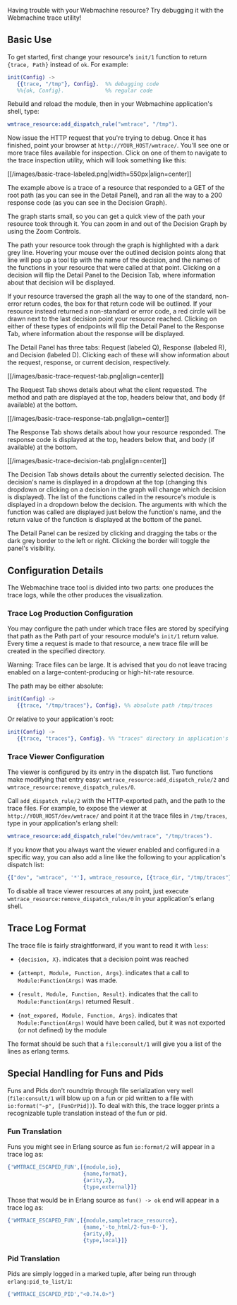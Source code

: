 Having trouble with your Webmachine resource? Try debugging it with
the Webmachine trace utility!

## Basic Use

To get started, first change your resource's `init/1` function to
return `{trace, Path}` instead of `ok`. For example:

```erlang
init(Config) ->
   {{trace, "/tmp"}, Config}.  %% debugging code
   %%{ok, Config}.             %% regular code
```

Rebuild and reload the module, then in your Webmachine application's
shell, type:

```erlang
wmtrace_resource:add_dispatch_rule("wmtrace", "/tmp").
```

Now issue the HTTP request that you're trying to debug. Once it has
finished, point your browser at `http://YOUR_HOST/wmtrace/`. You'll
see one or more trace files available for inspection. Click on one of
them to navigate to the trace inspection utility, which will look
something like this:

[[/images/basic-trace-labeled.png|width=550px|align=center]]

The example above is a trace of a resource that responded to a GET of
the root path (as you can see in the Detail Panel), and ran all the
way to a 200 response code (as you can see in the Decision Graph).

The graph starts small, so you can get a quick view of the path your
resource took through it. You can zoom in and out of the Decision
Graph by using the Zoom Controls.

The path your resource took through the graph is highlighted with a
dark grey line. Hovering your mouse over the outlined decision points
along that line will pop up a tool tip with the name of the decision,
and the names of the functions in your resource that were called at
that point. Clicking on a decision will flip the Detail Panel to the
Decision Tab, where information about that decision will be displayed.

If your resource traversed the graph all the way to one of the
standard, non-error return codes, the box for that return code will be
outlined. If your resource instead returned a non-standard or error
code, a red circle will be drawn next to the last decision point your
resource reached. Clicking on either of these types of endpoints will
flip the Detail Panel to the Response Tab, where information about the
response will be displayed.

The Detail Panel has three tabs: Request (labeled Q), Response
(labeled R), and Decision (labeled D). Clicking each of these will
show information about the request, response, or current decision,
respectively.

[[/images/basic-trace-request-tab.png|align=center]]

The Request Tab shows details about what the client requested. The
method and path are displayed at the top, headers below that, and body
(if available) at the bottom.

[[/images/basic-trace-response-tab.png|align=center]]

The Response Tab shows details about how your resource responded. The
response code is displayed at the top, headers below that, and body
(if available) at the bottom.

[[/images/basic-trace-decision-tab.png|align=center]]

The Decision Tab shows details about the currently selected
decision. The decision's name is displayed in a dropdown at the top
(changing this dropdown or clicking on a decision in the graph will
change which decision is displayed). The list of the functions called
in the resource's module is displayed in a dropdown below the
decision. The arguments with which the function was called are
displayed just below the function's name, and the return value of the
function is displayed at the bottom of the panel.

The Detail Panel can be resized by clicking and dragging the tabs or
the dark grey border to the left or right. Clicking the border will
toggle the panel's visibility.

## Configuration Details

The Webmachine trace tool is divided into two parts: one produces the
trace logs, while the other produces the visualization.

### Trace Log Production Configuration

You may configure the path under which trace files are stored by
specifying that path as the Path part of your resource module's
`init/1` return value. Every time a request is made to that resource,
a new trace file will be created in the specified directory.

Warning: Trace files can be large. It is advised that you do not leave
tracing enabled on a large-content-producing or high-hit-rate
resource.

The path may be either absolute:

```erlang
init(Config) ->
   {{trace, "/tmp/traces"}, Config}. %% absolute path /tmp/traces
```

Or relative to your application's root:

```erlang
init(Config) ->
   {{trace, "traces"}, Config}. %% "traces" directory in application's root
```

### Trace Viewer Configuration

The viewer is configured by its entry in the dispatch list. Two
functions make modifying that entry easy:
`wmtrace_resource:add_dispatch_rule/2` and
`wmtrace_resource:remove_dispatch_rules/0`.

Call `add_dispatch_rule/2` with the HTTP-exported path, and the path
to the trace files. For example, to expose the viewer at
`http://YOUR_HOST/dev/wmtrace/` and point it at the trace files in
`/tmp/traces`, type in your application's erlang shell:

```erlang
wmtrace_resource:add_dispatch_rule("dev/wmtrace", "/tmp/traces").
```

If you know that you always want the viewer enabled and configured in
a specific way, you can also add a line like the following to your
application's dispatch list:

```erlang
{["dev", "wmtrace", '*'], wmtrace_resource, [{trace_dir, "/tmp/traces"}]}
```

To disable all trace viewer resources at any point, just execute
`wmtrace_resource:remove_dispatch_rules/0` in your application's
erlang shell.

## Trace Log Format

The trace file is fairly straightforward, if you want to read it with `less`:

* `{decision, X}`. indicates that a decision point was reached

* `{attempt, Module, Function, Args}`. indicates that a call to
  `Module:Function(Args)` was made.

* `{result, Module, Function, Result}`. indicates that the call to
  `Module:Function(Args)` returned Result .

* `{not_expored, Module, Function, Args}`. indicates that
  `Module:Function(Args)` would have been called, but it was not
  exported (or not defined) by the module

The format should be such that a `file:consult/1` will give you a list
of the lines as erlang terms.

## Special Handling for Funs and Pids

Funs and Pids don't roundtrip through file serialization very well
(`file:consult/1` will blow up on a fun or pid written to a file with
`io:format("~p", [FunOrPid])`). To deal with this, the trace logger
prints a recognizable tuple translation instead of the fun or pid.

### Fun Translation

Funs you might see in Erlang source as fun `io:format/2` will appear
in a trace log as:

```erlang
{'WMTRACE_ESCAPED_FUN',[{module,io},
                        {name,format},
                        {arity,2},
                        {type,external}]}
```

Those that would be in Erlang source as `fun() -> ok` end will appear
in a trace log as:

```erlang
{'WMTRACE_ESCAPED_FUN',[{module,sampletrace_resource},
                        {name,'-to_html/2-fun-0-'},
                        {arity,0},
                        {type,local}]}
```

### Pid Translation

Pids are simply logged in a marked tuple, after being run through
`erlang:pid_to_list/1`:

```erlang
{'WMTRACE_ESCAPED_PID',"<0.74.0>"}
```
